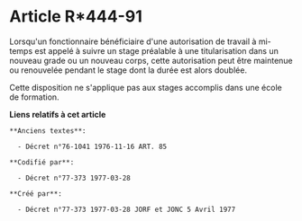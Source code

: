 # Article R*444-91

Lorsqu'un fonctionnaire bénéficiaire d'une autorisation de travail à mi-temps est appelé à suivre un stage préalable à une
titularisation dans un nouveau grade ou un nouveau corps, cette autorisation peut être maintenue ou renouvelée pendant le
stage dont la durée est alors doublée.

Cette disposition ne s'applique pas aux stages accomplis dans une école de formation.

**Liens relatifs à cet article**

	**Anciens textes**:

	  - Décret n°76-1041 1976-11-16 ART. 85

	**Codifié par**:

	  - Décret n°77-373 1977-03-28

	**Créé par**:

	  - Décret n°77-373 1977-03-28 JORF et JONC 5 Avril 1977
